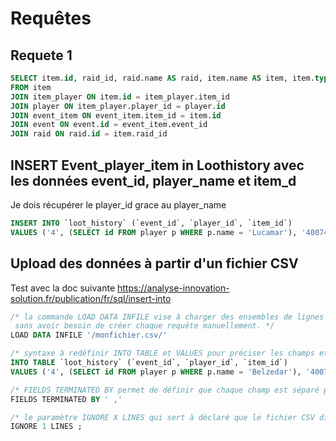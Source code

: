 # Requêtes
## Requete 1
```sql
SELECT item.id, raid_id, raid.name AS raid, item.name AS item, item.type, player_id, player.name AS joueur, role_id,  class, rank, event_id, date 
FROM item 
JOIN item_player ON item.id = item_player.item_id 
JOIN player ON item_player.player_id = player.id 
JOIN event_item ON event_item.item_id = item.id
JOIN event ON event.id = event_item.event_id
JOIN raid ON raid.id = item.raid_id
```

## INSERT Event_player_item in Loothistory avec les données event_id, player_name et item_d
Je dois récupérer le player_id grace au player_name
```sql
INSERT INTO `loot_history` (`event_id`, `player_id`, `item_id`) 
VALUES ('4', (SELECT id FROM player p WHERE p.name = 'Lucamar'), '40074')
```

## Upload des données à partir d'un fichier CSV
Test avec la doc suivante https://analyse-innovation-solution.fr/publication/fr/sql/insert-into
```sql
/* la commande LOAD DATA INFILE vise à charger des ensembles de lignes directement depuis un jeu de données (aussi appelée dataset)
 sans avoir besoin de créer chaque requête manuellement. */
LOAD DATA INFILE '/monfichier.csv/'

/* syntaxe à redéfinir INTO TABLE et VALUES pour préciser les champs et la jointure */
INTO TABLE `loot_history` (`event_id`, `player_id`, `item_id`) 
VALUES ('4', (SELECT id FROM player p WHERE p.name = 'Belzedar'), '40074')

/* FIELDS TERMINATED BY permet de définir que chaque champ est séparé par une virgule.*/
FIELDS TERMINATED BY ' ,'

/* le paramètre IGNORE X LINES qui sert à déclaré que le fichier CSV dispose d'un en tête et que celui-ci doit être ignoré par la commande lors du traitement du lot des données.*/
IGNORE 1 LINES ;
```